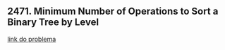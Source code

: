## 2471. Minimum Number of Operations to Sort a Binary Tree by Level

[link do problema](https://leetcode.com/problems/minimum-number-of-operations-to-sort-a-binary-tree-by-level/description/?envType=daily-question&envId=2024-12-23)

